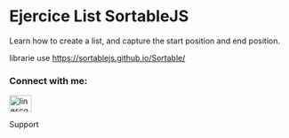 # Ejercice List SortableJS
Learn how to create a list, and capture the start position and end position.

librarie use
 https://sortablejs.github.io/Sortable/


<h3 align="left">Connect with me:</h3>
<p align="left">
<a href="https://www.youtube.com/c/linescode" target="blank"><img align="center" src="https://raw.githubusercontent.com/rahuldkjain/github-profile-readme-generator/master/src/images/icons/Social/youtube.svg" alt="linescode" height="30" width="40" /></a>
</p>

Support


